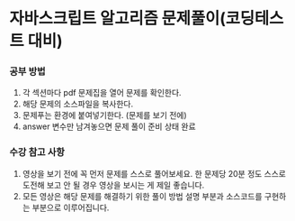 # 자바스크립트 알고리즘 문제풀이(코딩테스트 대비)

### 공부 방법
1. 각 섹션마다 pdf 문제집을 열어 문제를 확인한다.
2. 해당 문제의 소스파일을 복사한다.
3. 문제푸는 환경에 붙여넣기한다. (문제를 보기 전에)
4. answer 변수만 남겨놓으면 문제 풀이 준비 상태 완료

### 수강 참고 사항
1. 영상을 보기 전에 꼭 먼저 문제를 스스로 풀어보세요. 한 문제당 20분 정도 스스로 도전해 보고 안 될 경우 영상을 보시는 게 제일 좋습니다.
2. 모든 영상은 해당 문제를 해결하기 위한 풀이 방법 설명 부분과 소스코드를 구현하는 부분으로 이루어집니다.
